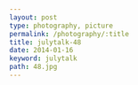 ```yaml
---
layout: post
type: photography, picture
permalink: /photography/:title
title: julytalk-48
date: 2014-01-16
keyword: julytalk
path: 48.jpg
---
```



